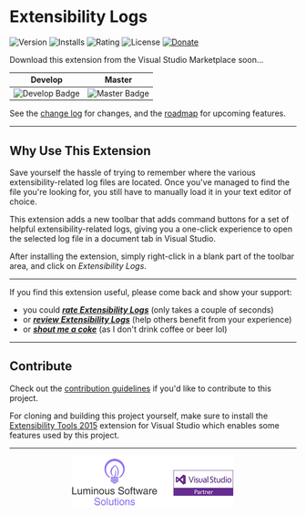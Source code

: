 # Extensibility Logs

![Version][version-badge-url]
![Installs][installs-badge-url]
![Rating][rating-badge-url]
![License][license-badge]
[![Donate][paypal-badge]](https://www.paypal.me/yannduran/5)

[version-badge-url]: http://vsmarketplacebadge.apphb.com/version-short/YannDuran.ExtensibilityLogs.svg?label=version&colorB=7E57C2&style=flat-square
[installs-badge-url]: http://vsmarketplacebadge.apphb.com/installs-short/YannDuran.ExtensibilityLogs.svg?colorB=7E57C2&style=flat-square
[rating-badge-url]: http://vsmarketplacebadge.apphb.com/rating-short/YannDuran.ExtensibilityLogs.svg?colorB=7E57C2&style=flat-square
[license-badge]: https://img.shields.io/badge/license-MIT-7E57C2.svg?style=flat-square
[license-url]: http://luminous-software.solutions/extensibility-logs/license
[paypal-badge]: https://img.shields.io/badge/donate-paypal-green.svg?style=flat-square
[paypal-url]: https://www.paypal.me/yannduran/10

Download this extension from the Visual Studio Marketplace soon...

[marketplace-url]: https://marketplace.visualstudio.com/vsgallery
[vsix-gallery-url]: http://vsixgallery.com

Develop | Master
--- | ---
![Develop Badge][develop-badge-url] | ![Master Badge][master-badge-url]

See the [change log][changelog-url] for changes, and the [roadmap][roadmap-url] for upcoming features.

[develop-badge-url]: https://img.shields.io/azure-devops/build/lumiinus/107031f3-6e5a-4979-8e4a-a370199c9f9e/21.svg?style=flat-square
[master-badge-url]: https://img.shields.io/azure-devops/build/lumiinus/107031f3-6e5a-4979-8e4a-a370199c9f9e/22.svg?style=flat-square

---

## Why Use This Extension

Save yourself the hassle of trying to remember where the various extensibility-related log files are located. Once you've managed to find the file you're looking for, you still have to manually load it in your text editor of choice.

This extension adds a new toolbar that adds command buttons for a set of helpful extensibility-related logs, giving you a one-click experience to open the selected log file in a document tab in Visual Studio.

After installing the extension, simply right-click in a blank part of the toolbar area, and click on _Extensibility Logs_.

---

If you find this extension useful, please come back and show your support:
  - you could [***rate *Extensibility Logs****][rate-or-review-url] (only takes a couple of seconds)
  - or [***review *Extensibility Logs****][rate-or-review-url] (help others benefit from your experience)
  - or [***shout me a coke***](https://www.paypal.me/yannduran/5) (as I don't drink coffee or beer lol)

[rate-or-review-url]: https://marketplace.visualstudio.com/vsgallery/049c7ac5-ba44-4a72-b4ee-7be7fb1b0edd#review-details

[website-url]: https://luminous-software.solutions/extensibility-logs
[features-url]: http://luminous-software.solutions/extensibility-logs/#features
[how-to-get-started-url]: http://luminous-software.solutions/extensibility-logs/getting-started
[changelog-url]: http://luminous-software.solutions/extensibility-logs/changelog
[whats-coming-url]: http://luminous-software.solutions/extensibility-logs/roadmap

---

## Contribute

Check out the [contribution guidelines][contributing-url]
if you'd like to contribute to this project.

For cloning and building this project yourself, make sure to install the
[Extensibility Tools 2015][extensibility-tools-url]
extension for Visual Studio which enables some features used by this project.

---

<div style="text-align:center">
    <img src="art/lss-vsip.png"/>
</div>

[roadmap-url]: https://github.com/luminous-software/extensibility-logs/blob/master/roadmap.md
[contributing-url]: https://github.com/luminous-software/extensibility-logs/blob/master/.github/CONTRIBUTING.md
[extensibility-tools-url]: https://visualstudiogallery.msdn.microsoft.com/ab39a092-1343-46e2-b0f1-6a3f91155aa6
